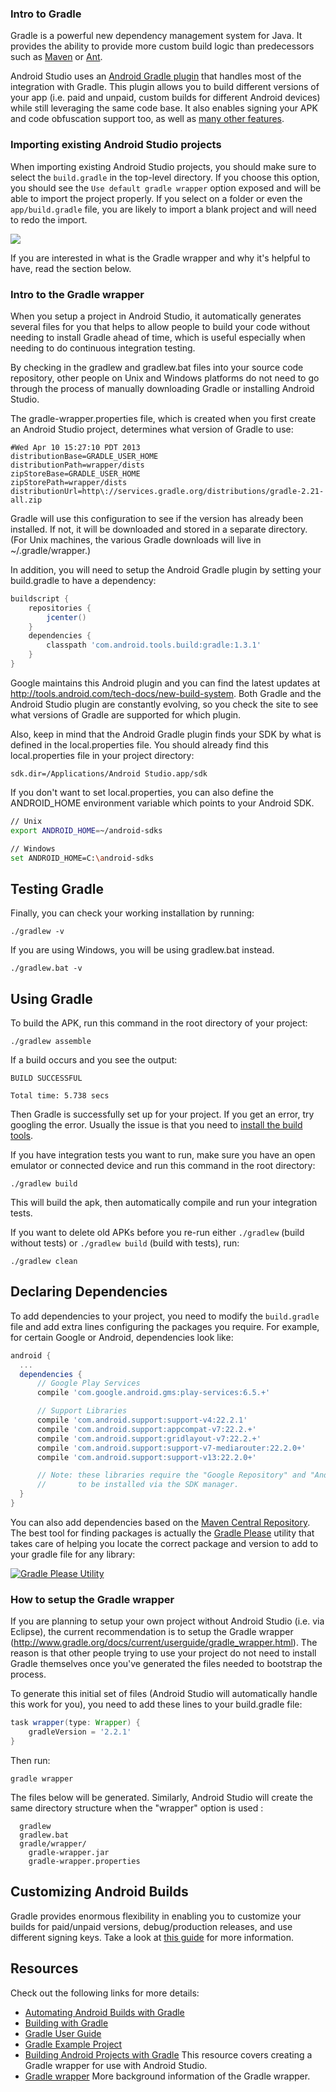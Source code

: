 ### Intro to Gradle

Gradle is a powerful new dependency management system for Java.   It provides the ability to provide more custom build logic than predecessors such as [Maven](http://maven.apache.org) or [Ant](http://ant.apache.org).

Android Studio uses an [Android Gradle plugin](https://developer.android.com/tools/building/plugin-for-gradle.html) that handles most of the integration with Gradle.   This plugin allows you to build different versions of your app (i.e. paid and unpaid, custom builds for different Android devices) while still leveraging the same code base.   It also enables signing your APK and code obfuscation support too, as well as [many other features](https://developer.android.com/tools/building/plugin-for-gradle.html).

### Importing existing Android Studio projects

When importing existing Android Studio projects, you should make sure to select the `build.gradle` in the top-level directory.  If you choose this option, you should see the `Use default gradle wrapper` option exposed and will be able to import the project properly.  If you select on a folder or even the `app/build.gradle` file, you are likely to import a blank project and will need to redo the import.

![](https://i.imgur.com/joPKoTk.gif)

If you are interested in what is the Gradle wrapper and why it's helpful to have, read the section below.

### Intro to the Gradle wrapper

When you setup a project in Android Studio, it automatically generates several files for you that helps to allow people to build your code without needing to install Gradle ahead of time, which is useful especially when needing to do continuous integration testing.

By checking in the gradlew and gradlew.bat files into your source code repository, other people on Unix and Windows platforms do not need to go through the process of manually downloading Gradle or installing Android Studio.

The gradle-wrapper.properties file, which is created when you first create an Android Studio project, determines what version of Gradle to use:

```
#Wed Apr 10 15:27:10 PDT 2013
distributionBase=GRADLE_USER_HOME
distributionPath=wrapper/dists
zipStoreBase=GRADLE_USER_HOME
zipStorePath=wrapper/dists
distributionUrl=http\://services.gradle.org/distributions/gradle-2.21-all.zip
```

Gradle will use this configuration to see if the version has already been installed.  If not, it will be downloaded and stored in a separate directory.  (For Unix machines, the various Gradle downloads will live in ~/.gradle/wrapper.)

In addition, you will need to setup the Android Gradle plugin by setting your build.gradle to have a dependency:

```gradle
buildscript {
    repositories {
        jcenter()
    }
    dependencies {
        classpath 'com.android.tools.build:gradle:1.3.1'
    }
}
```

Google maintains this Android plugin and you can find the latest updates at http://tools.android.com/tech-docs/new-build-system.  Both Gradle and the Android Studio plugin are constantly evolving, so you check the site to see what versions of Gradle are supported for which plugin.

Also, keep in mind that the Android Gradle plugin finds your SDK by what is defined in the local.properties file.  You should already find this local.properties file in your project directory:

```
sdk.dir=/Applications/Android Studio.app/sdk
```

If you don't want to set local.properties, you can also define the ANDROID_HOME environment variable which points to your Android SDK.

```bash
// Unix
export ANDROID_HOME=~/android-sdks

// Windows
set ANDROID_HOME=C:\android-sdks
```

## Testing Gradle

Finally, you can check your working installation by running:

```
./gradlew -v
```

If you are using Windows, you will be using gradlew.bat instead.

```
./gradlew.bat -v
```

## Using Gradle

To build the APK, run this command in the root directory of your project:

```
./gradlew assemble
```

If a build occurs and you see the output:

```
BUILD SUCCESSFUL

Total time: 5.738 secs
```

Then Gradle is successfully set up for your project. If you get an error, try googling the error. Usually the issue is that you need to [install the build tools](http://stackoverflow.com/questions/16619773/failed-to-import-new-gradle-project-failed-to-find-build-tools-revision-17-0-0).

If you have integration tests you want to run, make sure you have an open emulator or connected device and run this command in the root directory:

```
./gradlew build
```

This will build the apk, then automatically compile and run your integration tests.

If you want to delete old APKs before you re-run either `./gradlew` (build without tests) or `./gradlew build` (build with tests), run:

```
./gradlew clean
```

## Declaring Dependencies

To add dependencies to your project, you need to modify the `build.gradle` file and add extra lines configuring the packages you require. For example, for certain Google or Android, dependencies look like:

```gradle
android {
  ...
  dependencies {
      // Google Play Services
      compile 'com.google.android.gms:play-services:6.5.+'

      // Support Libraries
      compile 'com.android.support:support-v4:22.2.1'
      compile 'com.android.support:appcompat-v7:22.2.+'
      compile 'com.android.support:gridlayout-v7:22.2.+'
      compile 'com.android.support:support-v7-mediarouter:22.2.0+'
      compile 'com.android.support:support-v13:22.2.0+'

      // Note: these libraries require the "Google Repository" and "Android Repository"
      //       to be installed via the SDK manager.
  }
}
```

You can also add dependencies based on the [Maven Central Repository](http://search.maven.org/). The best tool for finding packages is actually the [Gradle Please](http://gradleplease.appspot.com/) utility that takes care of helping you locate the correct package and version to add to your gradle file for any library:

<a href="http://gradleplease.appspot.com#picasso"><img src="https://i.imgur.com/PmeUfhE.png" title="Gradle Please Utility" /></a>

### How to setup the Gradle wrapper

If you are planning to setup your own project without Android Studio (i.e. via Eclipse), the current recommendation is to setup the Gradle wrapper (http://www.gradle.org/docs/current/userguide/gradle_wrapper.html).  The reason is that other people trying to use your project do not need to install Gradle themselves once you've generated the files needed to bootstrap the process.  

To generate this initial set of files (Android Studio will automatically handle this work for you), you need to add these lines to your build.gradle file: 

```gradle
task wrapper(type: Wrapper) {
    gradleVersion = '2.2.1'
}
```

Then run:

```
gradle wrapper 
```

The files below will be generated.  Similarly, Android Studio will create the same directory structure when the "wrapper" option is used :

```
  gradlew
  gradlew.bat
  gradle/wrapper/
    gradle-wrapper.jar
    gradle-wrapper.properties
```

## Customizing Android Builds

Gradle provides enormous flexibility in enabling you to customize your builds for paid/unpaid versions, debug/production releases, and use different signing keys.  Take a look at [this guide](http://toastdroid.com/2014/03/28/customizing-your-build-with-gradle/) for more information.

## Resources

Check out the following links for more details:

 * [Automating Android Builds with Gradle](http://paulemtz.blogspot.com/2013/04/automating-android-builds-with-gradle.html)
 * [Building with Gradle](http://www.vogella.com/articles/AndroidBuild/article.html)
 * [Gradle User Guide](http://tools.android.com/tech-docs/new-build-system/user-guide)
 * [Gradle Example Project](https://github.com/pestrada/android-tdd-playground)
 * [Building Android Projects with Gradle](https://spring.io/guides/gs/gradle-android/) This resource covers creating a Gradle wrapper for use with Android Studio.
 * [Gradle wrapper](http://www.gradle.org/docs/current/userguide/gradle_wrapper.html) More background information of the Gradle wrapper.